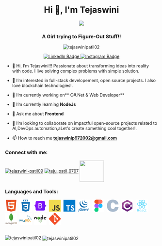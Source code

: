 
<h1 align="center">Hi 👋, I'm Tejaswini</h1>
<div align="center">
  <img src=https://cdn.dribbble.com/users/2704414/screenshots/7466903/selfportrait.gif width="200">

</div>
<div align="center">
<h3 align="center">A Girl trying to Figure-Out Stuff!!</h3>

<p align="center"> <img src="https://komarev.com/ghpvc/?username=tejaswinipatil02&label=Profile%20views&color=0e75b6&style=flat" alt="tejaswinipatil02" /> </p>
 <a href="https://www.linkedin.com/in/tejaswini-patil09/">
    <img src="https://img.shields.io/badge/LinkedIn-blue?style=for-the-badge&logo=linkedin&logoColor=white" alt="LinkedIn Badge"/>
  </a>
  <a href="mailto:tejaswinip972002@gmail.com">
    <img src="https://img.shields.io/badge/Instagram-red?style=for-the-badge&logo=instagram&logoColor=white" alt="Instagram Badge"/>
  </a>

</div>

- 👋 Hi, I’m Tejaswini!!! Passionate about transforming ideas into reality with code. I live solving complex problems with simple solution.
- 👀 I’m interested in full-stack developement, open source projects. I also love blockchain technologies!.
- 🔭 I’m currently working on** C#.Net & Web Developer**

- 🌱 I’m currently learning **NodeJs**

- 💬 Ask me about **Frontend**

- 👯 I’m looking to collaborate on impactful open-source projects related to Al,DevOps automation,aLet's create something cool together!.

- 📫 How to reach me **tejaswinip972002@gmail.com**

<h3 align="left">Connect with me:</h3>
<p align="left">


  
<a href="https://linkedin.com/in/tejaswini-patil09" target="blank"><img align="center" src="https://raw.githubusercontent.com/rahuldkjain/github-profile-readme-generator/master/src/images/icons/Social/linked-in-alt.svg" alt="tejaswini-patil09" height="30" width="40" /></a>
<a href="https://instagram.com/teju_patil_9797" target="blank"><img align="center" src="https://raw.githubusercontent.com/rahuldkjain/github-profile-readme-generator/master/src/images/icons/Social/instagram.svg" alt="teju_patil_9797" height="30" width="40" /></a>
<a href="mailto:tejaswinip972002@gmail.com"  target="blank"><img align="center" src="https://img.shields.io/badge/Gmail-D14836?style=for-the-badge&logo=gmail&logoColor=white"  height="70" width="80"/></a>


<h3 align="left">Languages and Tools:</h3>
<div>
   <img src="https://github.com/devicons/devicon/blob/master/icons/html5/html5-original.svg" title="HTML5" alt="HTML" width="40" height="40"/>&nbsp;
  <img src="https://github.com/devicons/devicon/blob/master/icons/css3/css3-plain-wordmark.svg"  title="CSS3" alt="CSS" width="40" height="40"/>&nbsp;
   <img src="https://github.com/devicons/devicon/blob/master/icons/bootstrap/bootstrap-original.svg" title="Bootstrap" alt="Bootstrap" width="40" height="40"/>&nbsp;
  <img src="https://github.com/devicons/devicon/blob/master/icons/javascript/javascript-original.svg" title="JavaScript" alt="JavaScript" width="40" height="40"/>&nbsp;
   <img src="https://github.com/devicons/devicon/blob/master/icons/typescript/typescript-original.svg" title="Typescript" alt="Typescript" width="40" height="40"/>&nbsp;
  <img src="https://github.com/devicons/devicon/blob/master/icons/jquery/jquery-plain-wordmark.svg" title="Jquery" alt="Jquery" width="40" height="40"/>&nbsp;
  <img src="https://github.com/devicons/devicon/blob/master/icons/figma/figma-original.svg" title="Figma" alt="Figma" width="40" height="40"/>&nbsp;
  <img src="https://github.com/devicons/devicon/blob/master/icons/c/c-original.svg" title="C" alt="C" width="40" height="40"/>&nbsp;
  <img src="https://github.com/devicons/devicon/blob/master/icons/csharp/csharp-original.svg" title="C Sharpt" alt="C Sharp" width="40" height="40"/>&nbsp;
  <img src="https://github.com/devicons/devicon/blob/master/icons/react/react-original-wordmark.svg" title="React" alt="React" width="40" height="40"/>&nbsp;
  <img src="https://github.com/devicons/devicon/blob/master/icons/mongodb/mongodb-original-wordmark.svg" title="Mongodb" alt="Mongodb" width="40" height="40"/>&nbsp;
  <img src="https://github.com/devicons/devicon/blob/master/icons/mysql/mysql-original-wordmark.svg" title="MySQL"  alt="MySQL" width="40" height="40"/>&nbsp;
  <img src="https://github.com/devicons/devicon/blob/master/icons/nodejs/nodejs-original-wordmark.svg" title="NodeJS" alt="NodeJS" width="40" height="40"/>&nbsp;
  <img src="https://github.com/devicons/devicon/blob/master/icons/git/git-original.svg" title="Git" **alt="Git" width="40" height="40"/>

</div>
  <br>
  


<p><img align="left" src="https://github-readme-stats.vercel.app/api/top-langs?username=tejaswinipatil02&show_icons=true&locale=en&layout=compact" alt="tejaswinipatil02" /></p>

<p>&nbsp;<img align="center" src="https://github-readme-stats.vercel.app/api?username=tejaswinipatil02&show_icons=true&locale=en" alt="tejaswinipatil02" /></p>

